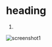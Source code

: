 # heading

1.

![screenshot1](https://user-images.githubusercontent.com/79874273/126522835-e0c11ecd-54a7-47c3-852d-1f73582ffb28.jpeg)
